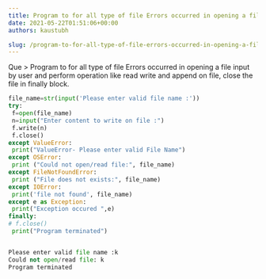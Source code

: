 ```yaml
---
title: Program to for all type of file Errors occurred in opening a file input by user and perform operation like read write and append on file, close the file in finally block.
date: 2021-05-22T01:51:06+00:00
authors: kaustubh

slug: /program-to-for-all-type-of-file-errors-occurred-in-opening-a-file-input-by-user-and-perform-operation-like-read-write-and-append-on-file-close-the-file-in-finally-block/
---
```

Que > Program to for all type of file Errors occurred in opening a file input by user and perform operation like read write and append on file, close the file in finally block.

```python title="file.py"
file_name=str(input('Please enter valid file name :'))
try:
 f=open(file_name)
 n=input("Enter content to write on file :")
 f.write(n)
 f.close()
except ValueError:
 print("ValueError- Please enter valid File Name")
except OSError:
 print ("Could not open/read file:", file_name)
except FileNotFoundError:
 print ("File does not exists:", file_name)
except IOError:
 print('file not found', file_name)
except e as Exception:
 print("Exception occured ",e)
finally:
# f.close()
 print("Program terminated")
```

```python title="Output"

Please enter valid file name :k
Could not open/read file: k
Program terminated
```